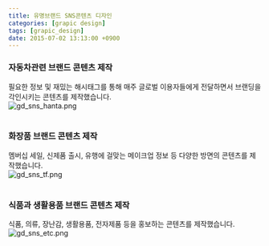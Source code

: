 ```yaml
---
title: 유명브랜드 SNS콘텐츠 디자인
categories: [grapic design]
tags: [grapic_design]
date: 2015-07-02 13:13:00 +0900
---
```

### 자동차관련 브랜드 콘텐츠 제작
필요한 정보 및 재밌는 해시태그를 통해 매주 글로벌 이용자들에게 전달하면서 브랜딩을 각인시키는 콘텐츠를 제작했습니다.<br>![gd_sns_hanta.png](/posts/gd_sns_hanta.png)<br><br>

### 화장품 브랜드 콘텐츠 제작
멤버십 세일, 신제품 출시, 유행에 걸맞는 메이크업 정보 등 다양한 방면의 콘텐츠를 제작했습니다.<br>![gd_sns_tf.png](/posts/gd_sns_tf.png)<br><br>

### 식품과 생활용품 브랜드 콘텐츠 제작
식품, 의류, 장난감, 생활용품, 전자제품 등을 홍보하는 콘텐츠를 제작했습니다.<br>![gd_sns_etc.png](/posts/gd_sns_etc.png)<br><br>
